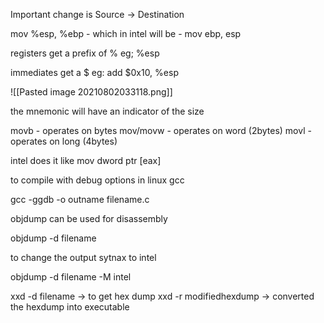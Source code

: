 Important change is Source -> Destination

mov %esp, %ebp - which in intel will be - mov ebp, esp

registers get a prefix of % eg; %esp

immediates get a $ eg: add $0x10, %esp

![[Pasted image 20210802033118.png]]

the mnemonic will have an indicator of the size

movb - operates on bytes
mov/movw - operates on word (2bytes)
movl - operates on long (4bytes)

intel does it like mov dword ptr [eax]

to compile with debug options in linux gcc

gcc -ggdb -o outname filename.c

objdump can be used for disassembly

objdump -d filename

to change the output sytnax to intel

objdump -d filename -M intel

xxd -d filename -> to get hex dump
xxd -r modifiedhexdump -> converted the hexdump into executable

